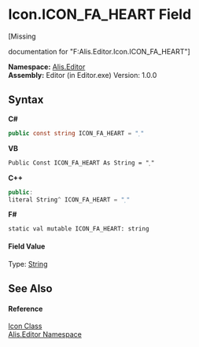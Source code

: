 # Icon.ICON_FA_HEART Field
 

\[Missing <summary> documentation for "F:Alis.Editor.Icon.ICON_FA_HEART"\]

**Namespace:**&nbsp;<a href="b150ade4-39de-a232-5f06-d3cdc1b2c538">Alis.Editor</a><br />**Assembly:**&nbsp;Editor (in Editor.exe) Version: 1.0.0

## Syntax

**C#**<br />
``` C#
public const string ICON_FA_HEART = ""
```

**VB**<br />
``` VB
Public Const ICON_FA_HEART As String = ""
```

**C++**<br />
``` C++
public:
literal String^ ICON_FA_HEART = ""
```

**F#**<br />
``` F#
static val mutable ICON_FA_HEART: string
```


#### Field Value
Type: <a href="https://docs.microsoft.com/dotnet/api/system.string" target="_blank">String</a>

## See Also


#### Reference
<a href="cc0f883c-67f8-f772-c6d7-a60b129f22a7">Icon Class</a><br /><a href="b150ade4-39de-a232-5f06-d3cdc1b2c538">Alis.Editor Namespace</a><br />